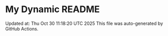 # My Dynamic README
Updated at: Thu Oct 30 11:18:20 UTC 2025
This file was auto-generated by GitHub Actions.
